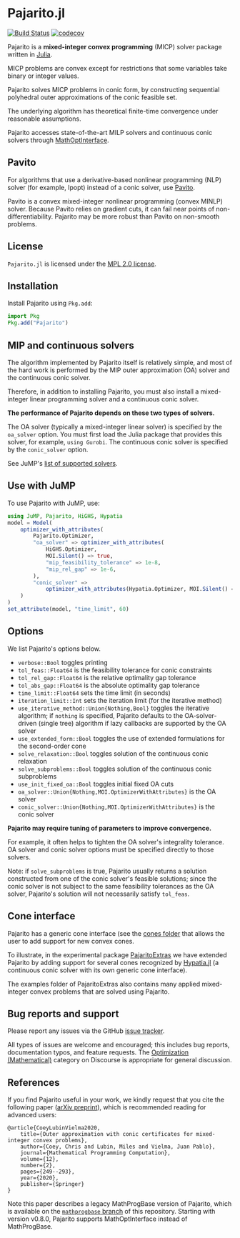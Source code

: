 # Pajarito.jl

[![Build Status](https://github.com/jump-dev/Pajarito.jl/workflows/CI/badge.svg?branch=main)](https://github.com/jump-dev/Pajarito.jl/actions?query=workflow%3ACI)
[![codecov](https://codecov.io/gh/jump-dev/Pajarito.jl/branch/main/graph/badge.svg)](https://codecov.io/gh/jump-dev/Pajarito.jl)


Pajarito is a **mixed-integer convex programming** (MICP) solver package written
in [Julia](http://julialang.org/).

MICP problems are convex except for restrictions that some variables take binary
or integer values.

Pajarito solves MICP problems in conic form, by constructing sequential
polyhedral outer approximations of the conic feasible set.

The underlying algorithm has theoretical finite-time convergence under
reasonable assumptions.

Pajarito accesses state-of-the-art MILP solvers and continuous conic solvers
through [MathOptInterface](https://github.com/jump-dev/MathOptInterface.jl).

## Pavito

For algorithms that use a derivative-based nonlinear programming (NLP) solver
(for example, Ipopt) instead of a conic solver, use [Pavito](https://github.com/jump-dev/Pavito.jl).

Pavito is a convex mixed-integer nonlinear programming (convex MINLP) solver.
Because Pavito relies on gradient cuts, it can fail near points of
non-differentiability. Pajarito may be more robust than Pavito on non-smooth
problems.

## License

`Pajarito.jl` is licensed under the [MPL 2.0 license](https://github.com/jump-dev/Pajarito.jl/blob/master/LICENSE.md).

## Installation

Install Pajarito using `Pkg.add`:
```julia
import Pkg
Pkg.add("Pajarito")
```

## MIP and continuous solvers

The algorithm implemented by Pajarito itself is relatively simple, and most of
the hard work is performed by the MIP outer approximation (OA) solver and the
continuous conic solver.

Therefore, in addition to installing Pajarito, you must also install a
mixed-integer linear programming solver and a continuous conic solver.

**The performance of Pajarito depends on these two types of solvers.**

The OA solver (typically a mixed-integer linear solver) is specified by the
`oa_solver` option. You must first load the Julia package that provides this
solver, for example, `using Gurobi`. The continuous conic solver is specified by
the `conic_solver` option.

See JuMP's [list of supported solvers](https://jump.dev/JuMP.jl/stable/installation/#Supported-solvers).

## Use with JuMP

To use Pajarito with JuMP, use:
```julia
using JuMP, Pajarito, HiGHS, Hypatia
model = Model(
    optimizer_with_attributes(
        Pajarito.Optimizer,
        "oa_solver" => optimizer_with_attributes(
            HiGHS.Optimizer,
            MOI.Silent() => true,
            "mip_feasibility_tolerance" => 1e-8,
            "mip_rel_gap" => 1e-6,
        ),
        "conic_solver" =>
            optimizer_with_attributes(Hypatia.Optimizer, MOI.Silent() => true),
    )
)
set_attribute(model, "time_limit", 60)
```

## Options

We list Pajarito's options below.

- `verbose::Bool` toggles printing
- `tol_feas::Float64` is the feasibility tolerance for conic constraints
- `tol_rel_gap::Float64` is the relative optimality gap tolerance
- `tol_abs_gap::Float64` is the absolute optimality gap tolerance
- `time_limit::Float64` sets the time limit (in seconds)
- `iteration_limit::Int` sets the iteration limit (for the iterative method)
- `use_iterative_method::Union{Nothing,Bool}` toggles the iterative algorithm;
  if `nothing` is specified, Pajarito defaults to the OA-solver-driven (single
  tree) algorithm if lazy callbacks are supported by the OA solver
- `use_extended_form::Bool` toggles the use of extended formulations for the
  second-order cone
- `solve_relaxation::Bool` toggles solution of the continuous conic relaxation
- `solve_subproblems::Bool` toggles solution of the continuous conic subproblems
- `use_init_fixed_oa::Bool` toggles initial fixed OA cuts
- `oa_solver::Union{Nothing,MOI.OptimizerWithAttributes}` is the OA solver
- `conic_solver::Union{Nothing,MOI.OptimizerWithAttributes}` is the conic solver

**Pajarito may require tuning of parameters to improve convergence.**

For example, it often helps to tighten the OA solver's integrality tolerance.
OA solver and conic solver options must be specified directly to those solvers.

Note: if `solve_subproblems` is true, Pajarito usually returns a solution
constructed from one of the conic solver's feasible solutions; since the conic
solver is not subject to the same feasibility tolerances as the OA solver,
Pajarito's solution will not necessarily satisfy `tol_feas`.

## Cone interface

Pajarito has a generic cone interface (see the [cones folder](https://github.com/jump-dev/Pajarito.jl/tree/main/src/Cones)
that allows the user to add support for new convex cones.

To illustrate, in the experimental package [PajaritoExtras](https://github.com/chriscoey/PajaritoExtras.jl)
we have extended Pajarito by adding support for several cones recognized by
[Hypatia.jl](https://github.com/chriscoey/Hypatia.jl) (a continuous conic solver
with its own generic cone interface).

The examples folder of PajaritoExtras also contains many applied mixed-integer
convex problems that are solved using Pajarito.

## Bug reports and support

Please report any issues via the GitHub
[issue tracker](https://github.com/jump-dev/Pajarito.jl/issues).

All types of issues are welcome and encouraged; this includes bug reports,
documentation typos, and feature requests. The [Optimization (Mathematical)](https://discourse.julialang.org/c/domain/opt)
category on Discourse is appropriate for general discussion.

## References

If you find Pajarito useful in your work, we kindly request that you cite the
following paper ([arXiv preprint](http://arxiv.org/abs/1808.05290)), which is
recommended reading for advanced users:

```
@article{CoeyLubinVielma2020,
    title={Outer approximation with conic certificates for mixed-integer convex problems},
    author={Coey, Chris and Lubin, Miles and Vielma, Juan Pablo},
    journal={Mathematical Programming Computation},
    volume={12},
    number={2},
    pages={249--293},
    year={2020},
    publisher={Springer}
}
```

Note this paper describes a legacy MathProgBase version of Pajarito, which is
available on the [`mathprogbase` branch](https://github.com/jump-dev/Pajarito.jl/tree/mathprogbase)
of this repository. Starting with version v0.8.0, Pajarito supports
MathOptInterface instead of MathProgBase.
